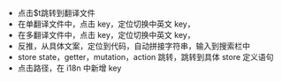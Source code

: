 <!-- 待完成 -->



<!-- 已完成 -->
- 点击$t跳转到翻译文件
- 在单翻译文件中，点击 key，定位切换中英文 key，
- 在多翻译文件中，点击 key，定位切换中英文 key，
- 反推，从具体文案，定位到代码，自动拼接字符串，输入到搜索栏中
- store state，getter，mutation，action 跳转，跳转到具体 store 定义语句
- 点击路径，在 i18n 中新增 key